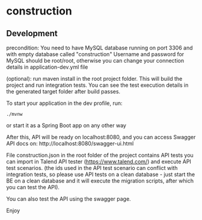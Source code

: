 # construction

## Development

precondition: You need to have MySQL database running on port 3306 and with empty database called "construction"
			  Username and password for MySQL should be root/root, otherwise you can change your connection details in application-dev.yml file


(optional): run maven install in the root project folder. This will build the project and run integration tests.
You can see the test execution details in the generated target folder after build passes.

To start your application in the dev profile, run:

    ./mvnw

or start it as a Spring Boot app on any other way

After this, API will be ready on localhost:8080, and you can access Swagger API docs on: http://localhost:8080/swagger-ui.html

File construction.json in the root folder of the project contains API tests you can import in Talend API tester (https://www.talend.com/) and execute API test scenarios. 
(the ids used in the API test scenario can conflict with integration tests, so please use API tests on a clean database - just start the BE on a clean database and
it will execute the migration scripts, after which you can test the API).

You can also test the API using the swagger page.

Enjoy